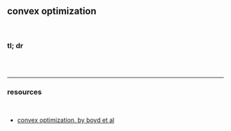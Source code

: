 ## convex optimization

<br>

### tl; dr

<br>

<br>

---

### resources

<br>

* [convex optimization, by boyd et al](https://web.stanford.edu/~boyd/cvxbook/bv_cvxbook.pdf)
